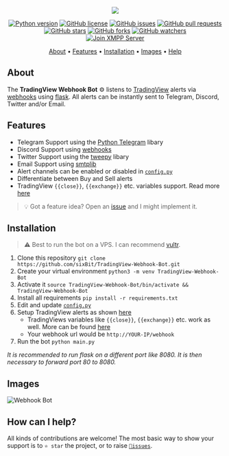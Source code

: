 <p align="center"><a href="https://github.com/sixbit/TradingView-Webhook-Bot" target="_blank"><img src="https://i.imgur.com/ubEoI7w.png"></a></p>

<p align="center">
    <a href="https://www.python.org/downloads/release/python-380/"><img src="https://img.shields.io/badge/python-3.8-blue.svg?style=plastic" alt="Python version"></a>
    <a href="https://github.com/sixBit/TradingView-Webhook-Bot/blob/master/LICENSE"><img src="https://img.shields.io/github/license/sixbit/TradingView-Webhook-Bot?style=plastic" alt="GitHub license"></a>
    <a href="https://github.com/sixBit/TradingView-Webhook-Bot/issues"><img src="https://img.shields.io/github/issues/sixbit/TradingView-Webhook-Bot?style=plastic" alt="GitHub issues"></a>
    <a href="https://github.com/sixBit/TradingView-Webhook-Bot/pulls"><img src="https://img.shields.io/github/issues-pr/sixbit/TradingView-Webhook-Bot?style=plastic" alt="GitHub pull requests"></a>
    <br /><a href="https://github.com/sixBit/TradingView-Webhook-Bot/stargazers"><img src="https://img.shields.io/github/stars/sixbit/TradingView-Webhook-Bot?style=social" alt="GitHub stars"></a>
    <a href="https://github.com/sixBit/TradingView-Webhook-Bot/network/members"><img src="https://img.shields.io/github/forks/sixbit/TradingView-Webhook-Bot?style=social" alt="GitHub forks"></a>
    <a href="https://github.com/sixBit/TradingView-Webhook-Bot/watchers"><img src="https://img.shields.io/github/watchers/sixbit/TradingView-Webhook-Bot?style=social" alt="GitHub watchers"></a>
    <br /><a href="https://conversations.im/j/codehub@room.sixbit.io"><img src="https://inverse.chat/badge.svg?room=codehub@room.sixbit.io" alt="Join XMPP Server"></a>
</p>

<p align="center">
  <a href="#about">About</a>
  •
  <a href="#features">Features</a>
  •
  <a href="#installation">Installation</a>
  •
  <a href="#images">Images</a>
  •
  <a href="#how-can-i-help">Help</a>
</p>

## About
The **TradingView Webhook Bot** ⚙️ listens to [TradingView](https://tradingview.com) alerts via [webhooks](https://www.tradingview.com/support/solutions/43000529348-i-want-to-know-more-about-webhooks/) using [flask](https://flask.palletsprojects.com/en/1.1.x/). All alerts can be instantly sent to Telegram, Discord, Twitter and/or Email. 

## Features
- Telegram Support using the [Python Telegram](https://github.com/python-telegram-bot/python-telegram-bot) libary
- Discord Support using [webhooks](https://support.discord.com/hc/de/articles/228383668-Webhooks-verwenden)
- Twitter Support using the [tweepy](https://github.com/tweepy/tweepy) libary
- Email Support using [smtplib](https://docs.python.org/3/library/smtplib.html)
- Alert channels can be enabled or disabled in [`config.py`](https://github.com/sixBit/TradingView-Webhook-Bot/blob/master/config.py)
- Differentiate between Buy and Sell alerts
- TradingView `{{close}}`, `{{exchange}}` etc. variables support. Read more [here](https://www.tradingview.com/blog/en/introducing-variables-in-alerts-14880/)

> 💡 Got a feature idea? Open an [issue](https://github.com/sixBit/Telegram-Webhook-Bot/issues/new) and I might implement it.

## Installation
> ⚠️ Best to run the bot on a VPS. I can recommend [vultr](https://sixbit.io/vultr).
1. Clone this repository `git clone https://github.com/sixBit/TradingView-Webhook-Bot.git`
1. Create your virtual environment `python3 -m venv TradingView-Webhook-Bot`
1. Activate it `source TradingView-Webhook-Bot/bin/activate && TradingView-Webhook-Bot`
1. Install all requirements `pip install -r requirements.txt`
1. Edit and update [`config.py`](https://github.com/sixBit/TradingView-Webhook-Bot/blob/master/config.py)
1. Setup TradingView alerts as shown [here](https://i.imgur.com/71UYTcu.png)
    - TradingViews variables like `{{close}}`, `{{exchange}}` etc. work as well. More can be found [here](https://www.tradingview.com/blog/en/introducing-variables-in-alerts-14880/)
    - Your webhook url would be `http://YOUR-IP/webhook`
1. Run the bot `python main.py`

*It is recommended to run flask on a different port like 8080. It is then necessary to forward port 80 to 8080.*

## Images
![Webhook Bot](https://i.imgur.com/vZA42cc.png)

## How can I help?
All kinds of contributions are welcome!
The most basic way to show your support is to `⭐️ star` the project, or to raise [`🐞issues`](https://github.com/sixBit/TradingView-Webhook-Bot/issues/new).